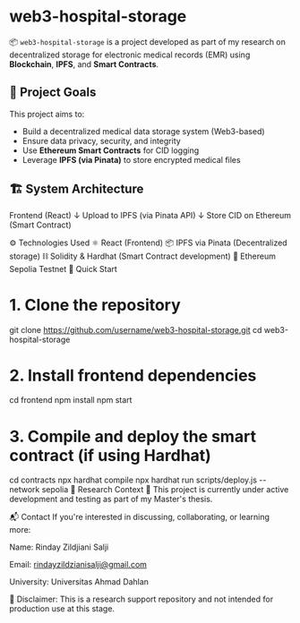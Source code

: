 
# web3-hospital-storage



📦 `web3-hospital-storage` is a project developed as part of my research on decentralized storage for electronic medical records (EMR) using **Blockchain**, **IPFS**, and **Smart Contracts**.

## 🧠 Project Goals

This project aims to:
- Build a decentralized medical data storage system (Web3-based)
- Ensure data privacy, security, and integrity
- Use **Ethereum Smart Contracts** for CID logging
- Leverage **IPFS (via Pinata)** to store encrypted medical files

## 🏗️ System Architecture


Frontend (React)
     ↓
Upload to IPFS (via Pinata API)
     ↓
Store CID on Ethereum (Smart Contract)
    


⚙️ Technologies Used
⚛️ React (Frontend)
📦 IPFS via Pinata (Decentralized storage)
⛓️ Solidity & Hardhat (Smart Contract development)
🧪 Ethereum Sepolia Testnet
🚀 Quick Start


# 1. Clone the repository
git clone https://github.com/username/web3-hospital-storage.git
cd web3-hospital-storage

# 2. Install frontend dependencies
cd frontend
npm install
npm start

# 3. Compile and deploy the smart contract (if using Hardhat)
cd contracts
npx hardhat compile
npx hardhat run scripts/deploy.js --network sepolia
🧪 Research Context
📌 This project is currently under active development and testing as part of my Master's thesis.

📬 Contact
If you're interested in discussing, collaborating, or learning more:

Name: Rinday Zildjiani Salji

Email: rindayzildzianisalji@gmail.com

University: Universitas Ahmad Dahlan

🧠 Disclaimer: This is a research support repository and not intended for production use at this stage.


